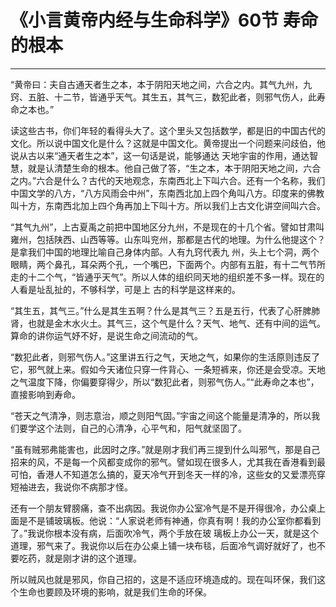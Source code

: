 # 《小言黄帝内经与生命科学》60节 寿命的根本

------

“黄帝曰：夫自古通天者生之本，本于阴阳天地之间，六合之内。其气九州，九窍、五脏、十二节，皆通乎天气。其生五，其气三，数犯此者，则邪气伤人，此寿命之本也。”

读这些古书，你们年轻的看得头大了。这个里头又包括数学，都是旧的中国古代的文化。所以说中国文化是什么？这就是中国文化。黄帝提出一个问题来问歧伯，他说从古以来“通天者生之本”，这一句话是说，能够通达 天地宇宙的作用，通达智慧，就是认清楚生命的根本。他自己做了答，“生之本，本于阴阳天地之间，六合之内。”六合是什么？古代的天地观念，东南西北上下叫六合。还有一个名称，我们中国文学的八方，“八方风雨会中州”，东南西北加上四个角叫八方。印度来的佛教叫十方，东南西北加上四个角再加上下叫十方。所以我们上古文化讲空间叫六合。

“其气九州”，上古夏禹之前把中国地区分九州，不是现在的十几个省。譬如甘肃叫雍州，包括陕西、山西等等。山东叫兖州，那都是古代的地理。为什么他提这个？是拿我们中国的地理比喻自己身体内部。人有九窍代表九 州，头上七个洞，两个眼睛，两个鼻孔，耳朵两个孔，一个嘴巴，下面两个。内部有五脏，有十二气节所走的十二个气，“皆通乎天气”。所以人体的组织同天地的组织差不多一样。现在的人看是址乱扯的，不够科学，可是上 古的科学是这样来的。

“其生五，其气三。”什么是其生五啊？什么是其气三？五是五行，代表了心肝脾肺肾，也就是金木水火土。其气三，这个气是什么？天气、地气、还有中间的运气。算命的讲你运气妤不好，是说生命之间流动的气。

“数犯此者，则邪气伤人。”这里讲五行之气，天地之气，如果你的生活原则违反了它，邪气就上来。假如今天诸位只穿一件背心、一条短裤来，你还是会受凉。天地之气温度下降，你偏要穿得少，所以“数犯此者，则邪气伤人。”“此寿命之本也”，直接影响到寿命。

“苍天之气清净，则志意治，顺之则阳气固。”宇宙之间这个能量是清净的，所以我们要学这个法则，自己的心清净，心平气和，阳气就坚固了。

“虽有贼邪弗能害也，此因时之序。”就是刚才我们再三提到什么叫邪气，那是自己招来的风，不是每一个风都变成你的邪气。譬如现在很多人，尤其我在香港看到最可怕，香港人不知道怎么搞的，夏天冷气开到冬天一样的冷，这些女的又爱漂亮穿短袖进去，我说你不病那才怪。

还有一个朋友臂膀痛，查不出病因。我说你办公室冷气是不是开得很冷，办公桌上面是不是铺玻璃板。他说：“人家说老师有神通，你真有啊！我的办公室你都看到了。”我说你根本没有病，后面吹冷气，两个手放在玻 璃板上办公一天，就是这个道理，邪气来了。我说你以后在办公桌上铺一块布毯，后面冷气调好就好了，也不要吃药，就是刚才讲的这个道理。

所以贼风也就是邪风，你自己招的，这是不适应环境造成的。现在叫环保，我们这个生命也要顾及环境的影响，就是我们生命的环保。